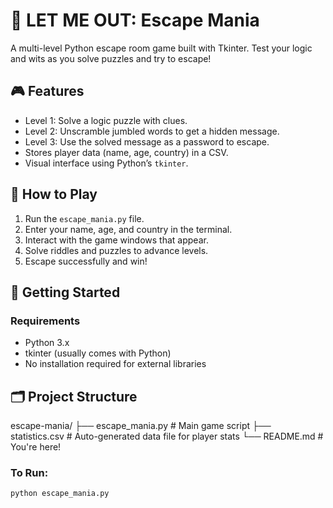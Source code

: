 # 🧠 LET ME OUT: Escape Mania

A multi-level Python escape room game built with Tkinter. Test your logic and wits as you solve puzzles and try to escape!

## 🎮 Features

- Level 1: Solve a logic puzzle with clues.
- Level 2: Unscramble jumbled words to get a hidden message.
- Level 3: Use the solved message as a password to escape.
- Stores player data (name, age, country) in a CSV.
- Visual interface using Python’s `tkinter`.

## 🏁 How to Play

1. Run the `escape_mania.py` file.
2. Enter your name, age, and country in the terminal.
3. Interact with the game windows that appear.
4. Solve riddles and puzzles to advance levels.
5. Escape successfully and win!

## 🚀 Getting Started

### Requirements
- Python 3.x
- tkinter (usually comes with Python)
- No installation required for external libraries
  
## 🗂️ Project Structure
escape-mania/
├── escape_mania.py         # Main game script
├── statistics.csv          # Auto-generated data file for player stats
└── README.md               # You're here!

### To Run:
```bash
python escape_mania.py
